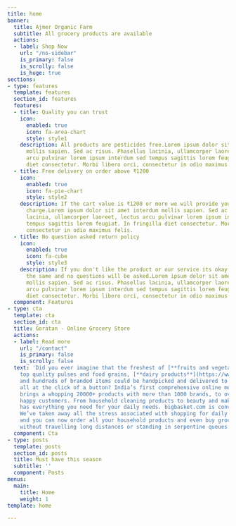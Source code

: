 ```yaml
---
title: home
banner:
  title: Ajmer Organic Farm
  subtitle: All grocery products are available
  actions:
  - label: Shop Now
    url: "/no-sidebar"
    is_primary: false
    is_scrolly: false
    is_huge: true
sections:
- type: features
  template: features
  section_id: features
  features:
  - title: Quality you can trust
    icon:
      enabled: true
      icon: fa-area-chart
      style: style1
    description: All products are pesticides free.Lorem ipsum dolor sit amet interdum
      mollis sapien. Sed ac risus. Phasellus lacinia, ullamcorper laoreet, lectus
      arcu pulvinar lorem ipsum interdum sed tempus sagittis lorem feugiat. In fringilla
      diet consectetur. Morbi libero orci, consectetur in odio maximus felis.
  - title: Free delivery on order above ₹1200
    icon:
      enabled: true
      icon: fa-pie-chart
      style: style2
    description: If the cart value is ₹1200 or more we will provide you with no delivery
      charge.Lorem ipsum dolor sit amet interdum mollis sapien. Sed ac risus. Phasellus
      lacinia, ullamcorper laoreet, lectus arcu pulvinar lorem ipsum interdum sed
      tempus sagittis lorem feugiat. In fringilla diet consectetur. Morbi libero orci,
      consectetur in odio maximus felis.
  - title: No question asked return policy
    icon:
      enabled: true
      icon: fa-cube
      style: style3
    description: If you don't like the product or our service its okay we can refund
      the same and no questions will be asked.Lorem ipsum dolor sit amet interdum
      mollis sapien. Sed ac risus. Phasellus lacinia, ullamcorper laoreet, lectus
      arcu pulvinar lorem ipsum interdum sed tempus sagittis lorem feugiat. In fringilla
      diet consectetur. Morbi libero orci, consectetur in odio maximus felis.
  component: Features
- type: cta
  template: cta
  section_id: cta
  title: Goratan - Online Grocery Store
  actions:
  - label: Read more
    url: "/contact"
    is_primary: false
    is_scrolly: false
  text: 'Did you ever imagine that the freshest of [**fruits and vegetables**](https://www.bigbasket.com/cl/fruits-vegetables),
    top quality pulses and food grains, [**dairy products**](https://www.bigbasket.com/pc/bakery-cakes-dairy/dairy/)
    and hundreds of branded items could be handpicked and delivered to your home,
    all at the click of a button? India’s first comprehensive online megastore, bigbasket.com,
    brings a whopping 20000+ products with more than 1000 brands, to over 4 million
    happy customers. From household cleaning products to beauty and makeup, bigbasket
    has everything you need for your daily needs. bigbasket.com is convenience personified
    We’ve taken away all the stress associated with shopping for daily essentials,
    and you can now order all your household products and even buy groceries online
    without travelling long distances or standing in serpentine queues. '
  component: Cta
- type: posts
  template: posts
  section_id: posts
  title: Must have this season
  subtitle: ''
  component: Posts
menus:
  main:
    title: Home
    weight: 1
template: home

---
```

